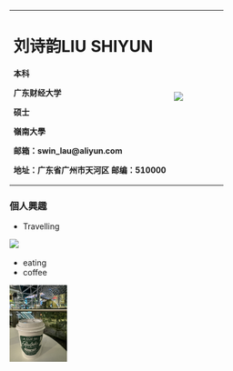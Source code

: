 <table border="0">
  <tr>
    <td width="75%">
      <h1>刘诗韵LIU SHIYUN</h1>
      <p><b>本科</b></p >
      <p><b>广东财经大学</b></p >
      <p><b>硕士</b></p >
      <p><b>嶺南大學</b></p >
      <p><b>邮箱：swin_lau@aliyun.com</b></p >
      <p><b>地址：广东省广州市天河区
邮编：510000</b></p >
    </td>
    <td width="25%">
     <img src="/1021-2.jpg" width="100%">
    </td>
  </tr>
</table>


### 個人興趣
- Travelling
 <tr>
     <td width="25%">
     <img src="/1021-3.jpg" width="20%">
    </td>
  </tr>

- eating
- coffee
 <tr>
    <td width="25%">
     <img src="1021-1.jpg" width="20%">      
    </td>
  </tr>



